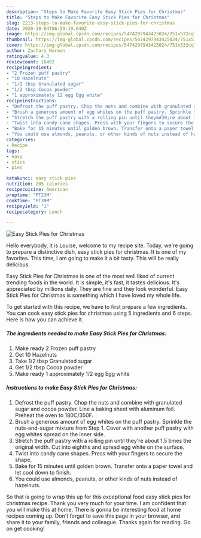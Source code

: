 ```yaml
---
description: "Steps to Make Favorite Easy Stick Pies for Christmas"
title: "Steps to Make Favorite Easy Stick Pies for Christmas"
slug: 2213-steps-to-make-favorite-easy-stick-pies-for-christmas
date: 2020-10-04T06:59:19.640Z
image: https://img-global.cpcdn.com/recipes/5474297943425024/751x532cq70/easy-stick-pies-for-christmas-recipe-main-photo.jpg
thumbnail: https://img-global.cpcdn.com/recipes/5474297943425024/751x532cq70/easy-stick-pies-for-christmas-recipe-main-photo.jpg
cover: https://img-global.cpcdn.com/recipes/5474297943425024/751x532cq70/easy-stick-pies-for-christmas-recipe-main-photo.jpg
author: Zachary Norman
ratingvalue: 4.3
reviewcount: 18402
recipeingredient:
- "2 Frozen puff pastry"
- "10 Hazelnuts"
- "1/2 tbsp Granulated sugar"
- "1/2 tbsp Cocoa powder"
- "1 approximately 12 egg Egg white"
recipeinstructions:
- "Defrost the puff pastry. Chop the nuts and combine with granulated sugar and cocoa powder. Line a baking sheet with aluminum foil. Preheat the oven to 180C/350F."
- "Brush a generous amount of egg whites on the puff pastry. Sprinkle the nuts-and-sugar mixture from Step 1. Cover with another puff pastry with egg whites spread on the inner side."
- "Stretch the puff pastry with a rolling pin until they&#39;re about 1.5 times the original width. Cut into eighths and spread egg white on the surface."
- "Twist into candy cane shapes. Press with your fingers to secure the shape."
- "Bake for 15 minutes until golden brown. Transfer onto a paper towel and let cool down to finish."
- "You could use almonds, peanuts, or other kinds of nuts instead of hazelnuts."
categories:
- Recipe
tags:
- easy
- stick
- pies

katakunci: easy stick pies 
nutrition: 205 calories
recipecuisine: American
preptime: "PT23M"
cooktime: "PT39M"
recipeyield: "1"
recipecategory: Lunch

---
```



![Easy Stick Pies for Christmas](https://img-global.cpcdn.com/recipes/5474297943425024/751x532cq70/easy-stick-pies-for-christmas-recipe-main-photo.jpg)

Hello everybody, it is Louise, welcome to my recipe site. Today, we're going to prepare a distinctive dish, easy stick pies for christmas. It is one of my favorites. This time, I am going to make it a bit tasty. This will be really delicious.

Easy Stick Pies for Christmas is one of the most well liked of current trending foods in the world. It is simple, it's fast, it tastes delicious. It's appreciated by millions daily. They are fine and they look wonderful. Easy Stick Pies for Christmas is something which I have loved my whole life.




To get started with this recipe, we have to first prepare a few ingredients. You can cook easy stick pies for christmas using 5 ingredients and 6 steps. Here is how you can achieve it.

<!--inarticleads1-->

##### The ingredients needed to make Easy Stick Pies for Christmas:

1. Make ready 2 Frozen puff pastry
1. Get 10 Hazelnuts
1. Take 1/2 tbsp Granulated sugar
1. Get 1/2 tbsp Cocoa powder
1. Make ready 1 approximately 1/2 egg Egg white




<!--inarticleads2-->

##### Instructions to make Easy Stick Pies for Christmas:

1. Defrost the puff pastry. Chop the nuts and combine with granulated sugar and cocoa powder. Line a baking sheet with aluminum foil. Preheat the oven to 180C/350F.
1. Brush a generous amount of egg whites on the puff pastry. Sprinkle the nuts-and-sugar mixture from Step 1. Cover with another puff pastry with egg whites spread on the inner side.
1. Stretch the puff pastry with a rolling pin until they&#39;re about 1.5 times the original width. Cut into eighths and spread egg white on the surface.
1. Twist into candy cane shapes. Press with your fingers to secure the shape.
1. Bake for 15 minutes until golden brown. Transfer onto a paper towel and let cool down to finish.
1. You could use almonds, peanuts, or other kinds of nuts instead of hazelnuts.




So that is going to wrap this up for this exceptional food easy stick pies for christmas recipe. Thank you very much for your time. I am confident that you will make this at home. There is gonna be interesting food at home recipes coming up. Don't forget to save this page in your browser, and share it to your family, friends and colleague. Thanks again for reading. Go on get cooking!
